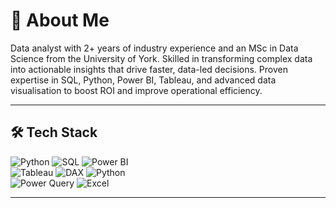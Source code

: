 # 💫 About Me

Data analyst with 2+ years of industry experience and an MSc in Data Science from the University of York. Skilled in transforming complex data into actionable insights that drive faster, data-led decisions. Proven expertise in SQL, Python, Power BI, Tableau, and advanced data visualisation to boost ROI and improve operational efficiency.

---

## 🛠️ Tech Stack

![Python](https://img.shields.io/badge/python-3670A0?style=for-the-badge&logo=python&logoColor=ffd54f)  ![SQL](https://img.shields.io/badge/sql-4479A1?style=for-the-badge&logo=postgresql&logoColor=white)  ![Power BI](https://img.shields.io/badge/power--bi-F2C811?style=for-the-badge&logo=microsoft-powerbi&logoColor=black)  
![Tableau](https://img.shields.io/badge/tableau-E97627?style=for-the-badge&logo=tableau&logoColor=white)  ![DAX](https://img.shields.io/badge/DAX-0078D4?style=for-the-badge&logo=microsoft-powerbi&logoColor=white)  ![Python](https://img.shields.io/badge/python-3670A0?style=for-the-badge&logo=python&logoColor=white)  
![Power Query](https://img.shields.io/badge/powerquery-1F9E4A?style=for-the-badge&logo=microsoft-powerbi&logoColor=white)  ![Excel](https://img.shields.io/badge/excel-217346?style=for-the-badge&logo=microsoft-excel&logoColor=white)

---

<!--
**kun-hari/kun-hari** is a ✨ _special_ ✨ repository because its `README.md` (this file) appears on your GitHub profile.

Here are some ideas to get you started:

- 🔭 I’m currently working on ...
- 🌱 I’m currently learning ...
- 👯 I’m looking to collaborate on ...
- 🤔 I’m looking for help with ...
- 💬 Ask me about ...
- 📫 How to reach me: ...
- 😄 Pronouns: ...
- ⚡ Fun fact: ...
-->
